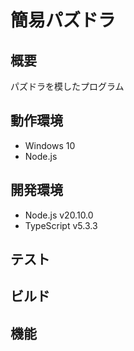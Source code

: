 # 簡易パズドラ

## 概要
パズドラを模したプログラム

## 動作環境
- Windows 10
- Node.js

## 開発環境
- Node.js v20.10.0
- TypeScript v5.3.3

## テスト
## ビルド
## 機能
